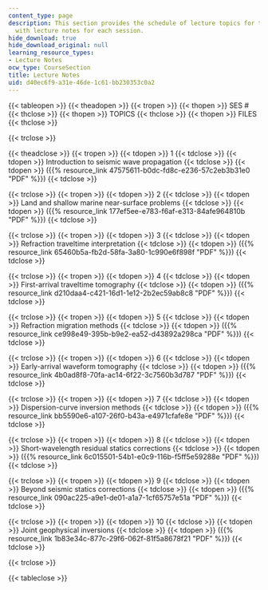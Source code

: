 ```yaml
---
content_type: page
description: This section provides the schedule of lecture topics for the course along
  with lecture notes for each session.
hide_download: true
hide_download_original: null
learning_resource_types:
- Lecture Notes
ocw_type: CourseSection
title: Lecture Notes
uid: d40ec6f9-a31e-46de-1c61-bb230353c0a2
---
```


{{< tableopen >}}
{{< theadopen >}}
{{< tropen >}}
{{< thopen >}}
SES #
{{< thclose >}}
{{< thopen >}}
TOPICS
{{< thclose >}}
{{< thopen >}}
FILES
{{< thclose >}}

{{< trclose >}}

{{< theadclose >}}
{{< tropen >}}
{{< tdopen >}}
1
{{< tdclose >}}
{{< tdopen >}}
Introduction to seismic wave propagation
{{< tdclose >}}
{{< tdopen >}}
({{% resource_link 47575611-b0dc-fd8c-e236-57c2eb3b31e0 "PDF" %}})
{{< tdclose >}}

{{< trclose >}}
{{< tropen >}}
{{< tdopen >}}
2
{{< tdclose >}}
{{< tdopen >}}
Land and shallow marine near-surface problems
{{< tdclose >}}
{{< tdopen >}}
({{% resource_link 177ef5ee-e783-f6af-e313-84afe964810b "PDF" %}})
{{< tdclose >}}

{{< trclose >}}
{{< tropen >}}
{{< tdopen >}}
3
{{< tdclose >}}
{{< tdopen >}}
Refraction traveltime interpretation
{{< tdclose >}}
{{< tdopen >}}
({{% resource_link 65460b5a-fb2d-58fa-3a80-1c990e6f898f "PDF" %}})
{{< tdclose >}}

{{< trclose >}}
{{< tropen >}}
{{< tdopen >}}
4
{{< tdclose >}}
{{< tdopen >}}
First-arrival traveltime tomography
{{< tdclose >}}
{{< tdopen >}}
({{% resource_link d210daa4-c421-16d1-1e12-2b2ec59ab8c8 "PDF" %}})
{{< tdclose >}}

{{< trclose >}}
{{< tropen >}}
{{< tdopen >}}
5
{{< tdclose >}}
{{< tdopen >}}
Refraction migration methods
{{< tdclose >}}
{{< tdopen >}}
({{% resource_link ce998e49-395b-b9e2-ea52-d43892a298ca "PDF" %}})
{{< tdclose >}}

{{< trclose >}}
{{< tropen >}}
{{< tdopen >}}
6
{{< tdclose >}}
{{< tdopen >}}
Early-arrival waveform tomography
{{< tdclose >}}
{{< tdopen >}}
({{% resource_link 4b0ad8f8-70fa-ac14-6f22-3c7560b3d787 "PDF" %}})
{{< tdclose >}}

{{< trclose >}}
{{< tropen >}}
{{< tdopen >}}
7
{{< tdclose >}}
{{< tdopen >}}
Dispersion-curve inversion methods
{{< tdclose >}}
{{< tdopen >}}
({{% resource_link bb5590e6-a107-26f0-b43a-e4971cfafe8e "PDF" %}})
{{< tdclose >}}

{{< trclose >}}
{{< tropen >}}
{{< tdopen >}}
8
{{< tdclose >}}
{{< tdopen >}}
Short-wavelength residual statics corrections
{{< tdclose >}}
{{< tdopen >}}
({{% resource_link 6c015501-54b1-e0c9-116b-f5ff5e59288e "PDF" %}})
{{< tdclose >}}

{{< trclose >}}
{{< tropen >}}
{{< tdopen >}}
9
{{< tdclose >}}
{{< tdopen >}}
Beyond seismic statics corrections
{{< tdclose >}}
{{< tdopen >}}
({{% resource_link 090ac225-a9e1-de01-a1a7-1cf65757e51a "PDF" %}})
{{< tdclose >}}

{{< trclose >}}
{{< tropen >}}
{{< tdopen >}}
10
{{< tdclose >}}
{{< tdopen >}}
Joint geophysical inversions
{{< tdclose >}}
{{< tdopen >}}
({{% resource_link 1b83e34c-877c-29f6-062f-81f5a8678f21 "PDF" %}})
{{< tdclose >}}

{{< trclose >}}

{{< tableclose >}}
